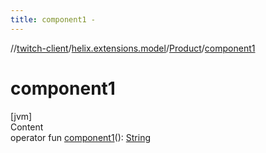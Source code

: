 ```yaml
---
title: component1 -
---
```

//[twitch-client](../../index.md)/[helix.extensions.model](../index.md)/[Product](index.md)/[component1](component1.md)



# component1  
[jvm]  
Content  
operator fun [component1](component1.md)(): [String](https://kotlinlang.org/api/latest/jvm/stdlib/kotlin/-string/index.html)  



